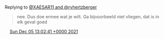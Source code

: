 Replying to [@XAESAR11 and @ryhertzberger](https://twitter.com/XAESAR11/status/1467227525143216130)

> nee\. Dus doe ermee wat je wilt\. Ga bijvoorbeeld niet vliegen, dat is in elk geval goed

<img src="../../media/tweet.ico" width="12" /> [Sun Dec 05 13:02:41 +0000 2021](https://twitter.com/DromerDenker/status/1467479541564194821)